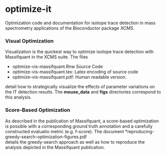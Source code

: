 # optimize-it
Optimization code and documentation for isotope trace detection in mass spectrometry applications of the Bioconductor package *XCMS*.  

### Visual Optimization
Visualization is the quickest way to optimize isotope trace detection with Massifquant in the XCMS suite. The files 
  * optimize-vis-massifquant.Rnw Source Code
  * optimize-vis-massifquant.tex: Latex encoding of source code
  * optimize-vis-massifquant.pdf: Human readable version.

detail how to strategically visualize the effects of parameter variations on the IT detection results. The **mouse_data** and **figs** directories correspond to this analysis.  

### Score-Based Optimization
As described in the publication of Massifquant, a score-based optimization is possible with a corresponding ground truth annotation and a carefully constructed evaluatio metric (e.g. f-score). The document
  *reproducing-greedy-search-optimization-figures.pdf  
details the greedy-search approach as well as how to reproduce the analysis depicted in the Massifquant publication.  
